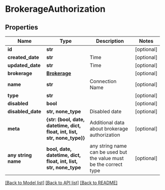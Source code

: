# BrokerageAuthorization


## Properties
Name | Type | Description | Notes
------------ | ------------- | ------------- | -------------
**id** | **str** |  | [optional] 
**created_date** | **str** | Time | [optional] 
**updated_date** | **str** | Time | [optional] 
**brokerage** | [**Brokerage**](Brokerage.md) |  | [optional] 
**name** | **str** | Connection Name | [optional] 
**type** | **str** |  | [optional] 
**disabled** | **bool** |  | [optional] 
**disabled_date** | **str, none_type** | Disabled date | [optional] 
**meta** | **{str: (bool, date, datetime, dict, float, int, list, str, none_type)}** | Additional data about brokerage authorization | [optional] 
**any string name** | **bool, date, datetime, dict, float, int, list, str, none_type** | any string name can be used but the value must be the correct type | [optional]

[[Back to Model list]](../README.md#documentation-for-models) [[Back to API list]](../README.md#documentation-for-api-endpoints) [[Back to README]](../README.md)


